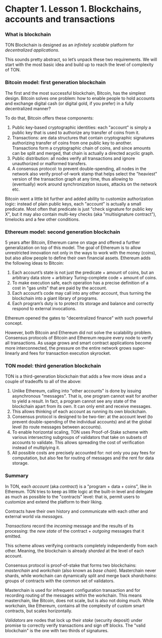 # Chapter 1. Lesson 1. Blockchains, accounts and transactions

### What is blockchain 

TON Blockchain is designed as an _infinitely scalable_ platform for _decentralized applications_.

This sounds pretty abstract, so let’s unpack these two requirements. 
We will start with the most basic idea and build up to reach the level of complexity of TON.

### Bitcoin model: first generation blockchain

The first and the most successful blockchain, Bitcoin, has the simplest design. Bitcoin solves one problem: how to enable people to hold accounts and exchange digital cash (or digital gold, if you prefer) in a fully decentralized manner? 

To do that, Bitcoin offers these components:

1. Public key-based cryptographic identities: each "account" is simply a public key that is used to authorize any transfer of coins from it.
2. Transactions: are data structures that contain cryptographic signatures authorizing transfer of coins from one public key to another. Transactions form a cryptographic chain of coins, and since amounts can be split and merged, that chain is actually a directed acyclic graph.
3. Public distribution: all nodes verify all transactions and ignore unauthorized or malformed transfers.
4. A consensus protocol: to prevent double-spending, all nodes in the network also verify proof-of-work stamp that helps select the "heaviest" version of the transaction graph at any time, thus allowing to (eventually) work around synchronization issues, attacks on the network etc.

Bitcoin went a little bit further and added ability to customize authorization logic: instead of plain public keys, each "account" is actually a small predicate. Most often that predicate is just "check signature for public key X", but it may also contain multi-key checks (aka "multisignature contract"), timelocks and a few other conditions.

### Ethereum model: second generation blockchain

5 years after Bitcoin, Ethereum came on stage and offered a further generalization on top of this model. The goal of Ethereum is to allow unrestricted innovation not only in the ways to work with the money (coins), but also allow people to define their own financial assets. Ethereum adds the following ideas to Bitcoin:

1. Each account’s state is not just the predicate + amount of coins, but an arbitrary data store + arbitrary Turing-complete code + amount of coins.
2. To make execution safe, each operation has a precise definition of a cost in "gas units" that are paid by the account.
3. Each account’s code may call into any other account, thus turning the blockchain into a giant library of programs. 
4. Each program’s duty is to protect its storage and balance and correctly respond to external invocations. 

Ethereum opened the gates to "decentralized finance" with such powerful concept.

However, both Bitcoin and Ethereum did not solve the scalability problem. Consensus protocols of Bitcoin and Ethereum require every node to verify all transactions. As usage grows and smart contract applications become more interconnected, the pressure on the entire network grows super-linearly and fees for transaction execution skyrocket.

### TON model: third generation blockchain

TON is a third-generation blockchain that adds a few more ideas and a couple of tradeoffs to all of the above:

1. Unlike Ethereum, calling into "other accounts" is done by issuing asynchronous "messages". That is, one program cannot wait for another to yield a result. In fact, a program cannot see any state of the blockchain apart from its own. It can only emit and receive messages.
2. This allows thinking of each account as running its own blockchain. 
3. Consensus protocol is designed to be two-tier: at the account level (to prevent double-spending of the individual accounts) and at the global level (to route messages between accounts).
4. To enable horizontal scaling, TON uses Proof-of-Stake scheme with various intersecting subgroups of validators that take on subsets of accounts to validate. This allows spreading the cost of verification instead of multiplying it.
5. All possible costs are precisely accounted for: not only you pay fees for computation, but also fee for routing of messages and the rent for data storage.

### Summary

In TON, each _account_ (aka _contract_) is a "program + data + coins", like in Ethereum. TON tries to keep as little logic at the built-in level and delegate as much as possible to the "contracts" level: that is, permit users to customize and extend the platform to their liking.

Contracts have their own history and communicate with each other and external world via _messages_. 

_Transactions_ record the _incoming_ message and the results of its processing: the _new state_ of the contract + _outgoing_ messages that it emitted.

This scheme allows verifying contracts completely independently from each other. Meaning, the blockchain is already _sharded_ at the level of each account. 

Consensus protocol is proof-of-stake that forms two blockchains: _masterchain_ and _workchain_ (also known as _base chain_). Masterchain never shards, while workchain can dynamically split and merge back _shardchains_: groups of contracts with the common set of validators.

Masterchain is used for infrequent configuration transaction and for recording routing of the messages within the workchain. This means masterchain, like Bitcoin, does not scale, but is also not doing much. While workchain, like Ethereum, contains all the complexity of custom smart contracts, but scales horizontally.

_Validators_ are nodes that lock up their _stake_ (security deposit) under promise to correctly verify transactions and sign off blocks. The "valid blockchain" is the one with two thirds of signatures.

